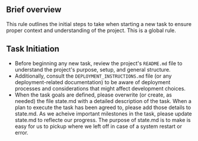 ## Brief overview
This rule outlines the initial steps to take when starting a new task to ensure proper context and understanding of the project. This is a global rule.

## Task Initiation
  - Before beginning any new task, review the project's `README.md` file to understand the project's purpose, setup, and general structure.
  - Additionally, consult the `DEPLOYMENT_INSTRUCTIONS.md` file (or any deployment-related documentation) to be aware of deployment processes and considerations that might affect development choices.
  - When the task goals are defined, please overwrite (or create, as needed) the file state.md with a detailed description of the task. When a plan to execute the task has been agreed to, please add those details to state.md. As we acheive important milestones in the task, please update state.md to reflecte our progress. The purpose of state.md is to make is easy for us to pickup where we left off in case of a system restart or error.